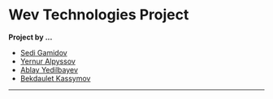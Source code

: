 # Wev Technologies Project

 **Project by ...**
- [Sedi Gamidov](https://github.com/GSedi)
- [Yernur Alpyssov](https://github.com/BlackFlash14)
- [Ablay Yedilbayev](http://github.com/Ablay09)
- [Bekdaulet Kassymov](https://github.com/Bekabeshka)
***
